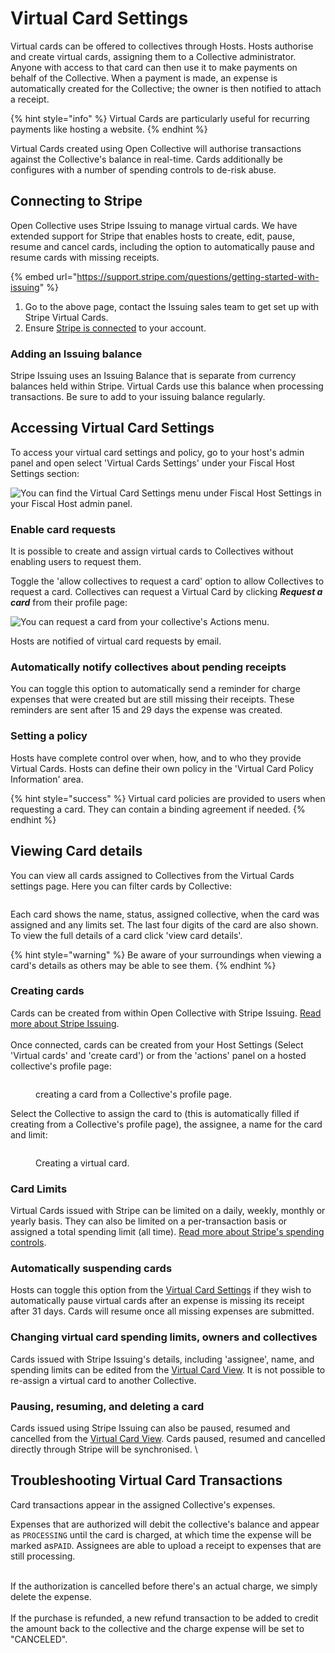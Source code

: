 # Virtual Card Settings

Virtual cards can be offered to collectives through Hosts. Hosts authorise and create virtual cards, assigning them to a Collective administrator. Anyone with access to that card can then use it to make payments on behalf of the Collective. When a payment is made, an expense is automatically created for the Collective; the owner is then notified to attach a receipt.&#x20;

{% hint style="info" %}
Virtual Cards are particularly useful for recurring payments like hosting a website.
{% endhint %}

Virtual Cards created using Open Collective will authorise transactions against the Collective's balance in real-time. Cards additionally be configures with a number of spending controls to de-risk abuse.&#x20;

## Connecting to Stripe

Open Collective uses Stripe Issuing to manage virtual cards. We have extended support for Stripe that enables hosts to create, edit, pause, resume and cancel cards, including the option to automatically pause and resume cards with missing receipts.&#x20;

{% embed url="https://support.stripe.com/questions/getting-started-with-issuing" %}

1. Go to the above page, contact the Issuing sales team to get set up with Stripe Virtual Cards.&#x20;
2. Ensure [Stripe is connected](../receiving-money/credit-card.md) to your account.&#x20;

### Adding an Issuing balance&#x20;

Stripe Issuing uses an Issuing Balance that is separate from currency balances held within Stripe. Virtual Cards use this balance when processing transactions. Be sure to add to your issuing balance regularly.&#x20;

## Accessing Virtual Card Settings

To access your virtual card settings and policy, go to your host's admin panel and open select 'Virtual Cards Settings' under your Fiscal Host Settings section:

![You can find the Virtual Card Settings menu under Fiscal Host Settings in your Fiscal Host admin panel.](<../../.gitbook/assets/image (50) (1).png>)

### Enable card requests

It is possible to create and assign virtual cards to Collectives without enabling users to request them.&#x20;

Toggle the 'allow collectives to request a card' option to allow Collectives to request a card. Collectives can request a Virtual Card by clicking _**Request a card**_ from their profile page:

![You can request a card from your collective's Actions menu.](<../../.gitbook/assets/image (52) (1).png>)

Hosts are notified of virtual card requests by email.&#x20;

### Automatically notify collectives about pending receipts

You can toggle this option to automatically send a reminder for charge expenses that were created but are still missing their receipts. These reminders are sent after 15 and 29 days the expense was created.

### Setting a policy

Hosts have complete control over when, how, and to who they provide Virtual Cards. Hosts can define their own policy in the 'Virtual Card Policy Information' area.&#x20;

{% hint style="success" %}
Virtual card policies are provided to users when requesting a card. They can contain a binding agreement if needed.
{% endhint %}

## Viewing Card details

You can view all cards assigned to Collectives from the Virtual Cards settings page. Here you can filter cards by Collective:

<figure><img src="../../.gitbook/assets/Screenshot 2022-12-22 at 11.54.23.png" alt=""><figcaption></figcaption></figure>

Each card shows the name, status, assigned collective, when the card was assigned and any limits set. The last four digits of the card are also shown. To view the full details of a card click 'view card details'.

{% hint style="warning" %}
Be aware of your surroundings when viewing a card's details as others may be able to see them.
{% endhint %}

### Creating cards

Cards can be created from within Open Collective with Stripe Issuing. [Read more about Stripe Issuing](virtual-cards.md#connecting-to-stripe).   \
\
Once connected, cards can be created from your Host Settings (Select 'Virtual cards' and 'create card') or from the 'actions' panel on a hosted collective's profile page:

<figure><img src="../../.gitbook/assets/Screenshot 2022-12-22 at 11.09.14.png" alt=""><figcaption><p>creating a card from a Collective's profile page.</p></figcaption></figure>

Select the Collective to assign the card to (this is automatically filled if creating from a Collective's profile page), the assignee, a name for the card and limit:

<figure><img src="../../.gitbook/assets/Screenshot 2022-12-22 at 11.11.13.png" alt=""><figcaption><p>Creating a virtual card.<br></p></figcaption></figure>

### Card Limits

Virtual Cards issued with Stripe can be limited on a daily, weekly, monthly or yearly basis. They can also be limited on a per-transaction basis or assigned a total spending limit (all time). [Read more about Stripe's spending controls](https://stripe.com/docs/issuing/controls/spending-controls?locale=en-GB).

### Automatically suspending cards

Hosts can toggle this option from the [Virtual Card Settings](virtual-cards.md) if they wish to automatically pause virtual cards after an expense is missing its receipt after 31 days. Cards will resume once all missing expenses are submitted.

### Changing virtual card spending limits, owners and collectives

Cards issued with Stripe Issuing's details, including 'assignee', name, and spending limits can be edited from the [Virtual Card View](virtual-cards.md#viewing-card-details).  It is not possible to re-assign a virtual card to another Collective.&#x20;

### Pausing, resuming, and deleting a card

Cards issued using Stripe Issuing can also be paused, resumed and cancelled from the [Virtual Card View](virtual-cards.md#viewing-card-details). Cards paused, resumed and cancelled directly through Stripe will be synchronised. \


## Troubleshooting Virtual Card Transactions

Card transactions appear in the assigned Collective's expenses.&#x20;

Expenses that are authorized will debit the collective's balance and appear as `PROCESSING`  until the card is charged, at which time the expense will be marked as`PAID`. Assignees are able to upload a receipt to expenses that are still processing.&#x20;

\
If the authorization is cancelled before there's an actual charge, we simply delete the expense.\
\
If the purchase is refunded, a new refund transaction to be added to credit the amount back to the collective and the charge expense will be set to "CANCELED".
